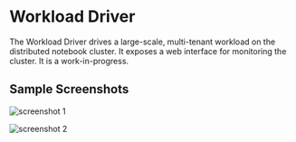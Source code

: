 # Workload Driver

The Workload Driver drives a large-scale, multi-tenant workload on the distributed notebook cluster. It exposes a web interface for monitoring the cluster. It is a work-in-progress.

## Sample Screenshots

![screenshot 1](https://i.imgur.com/IAqz7Ll.png)

![screenshot 2](https://i.imgur.com/dBPWZBI.png)
